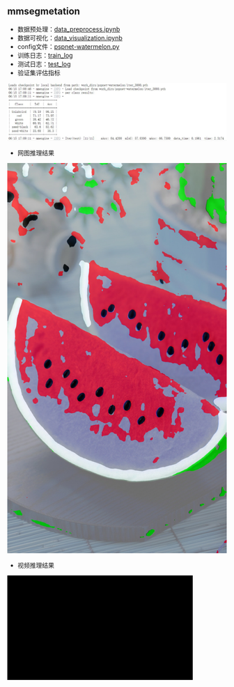 ## mmsegmetation
- 数据预处理：[data_preprocess.ipynb](data_preprocess.ipynb)
- 数据可视化：[data_visualization.ipynb](data_visualization.ipynb)
- config文件：[pspnet-watermelon.py](mmsegmentation/pspnet-watermelon.py)
- 训练日志：[train_log](mmsegmentation/work_dirs/pspnet-watermelon/20230615_161656/20230615_161656.log)
- 测试日志：[test_log](mmsegmentation/work_dirs/pspnet-watermelon/20230615_170444/20230615_170444.log)
- 验证集评估指标

![img](test.jpg)

- 网图推理结果

![img](inference.jpg)

- 视频推理结果

![img](outputs.gif)